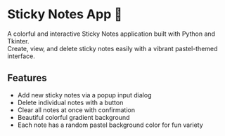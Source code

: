 # Sticky Notes App 📝

A colorful and interactive Sticky Notes application built with Python and Tkinter.  
Create, view, and delete sticky notes easily with a vibrant pastel-themed interface.

## Features
- Add new sticky notes via a popup input dialog  
- Delete individual notes with a button  
- Clear all notes at once with confirmation  
- Beautiful colorful gradient background  
- Each note has a random pastel background color for fun variety  

